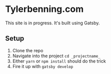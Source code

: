 # Tylerbenning.com

This site is in progress. It's built using Gatsby.

## Setup

1. Clone the repo
1. Navigate into the project `cd _projectname_`
1. Either `yarn` or `npm install` should do the trick
1. Fire it up with `gatsby develop`
